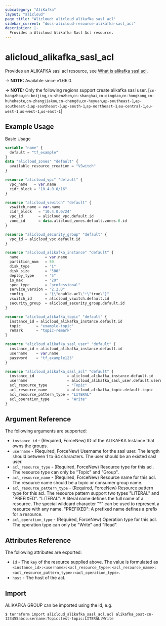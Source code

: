 ```yaml
---
subcategory: "AliKafka"
layout: "alicloud"
page_title: "Alicloud: alicloud_alikafka_sasl_acl"
sidebar_current: "docs-alicloud-resource-alikafka-sasl_acl"
description: |-
  Provides a Alicloud Alikafka Sasl Acl resource.
---
```


# alicloud_alikafka_sasl_acl

Provides an ALIKAFKA sasl acl resource, see [What is alikafka sasl acl](https://www.alibabacloud.com/help/en/message-queue-for-apache-kafka/latest/api-doc-alikafka-2019-09-16-api-doc-createacl).

-> **NOTE:** Available since v1.66.0.

-> **NOTE:**  Only the following regions support create alikafka sasl user.
[`cn-hangzhou`,`cn-beijing`,`cn-shenzhen`,`cn-shanghai`,`cn-qingdao`,`cn-hongkong`,`cn-huhehaote`,`cn-zhangjiakou`,`cn-chengdu`,`cn-heyuan`,`ap-southeast-1`,`ap-southeast-3`,`ap-southeast-5`,`ap-south-1`,`ap-northeast-1`,`eu-central-1`,`eu-west-1`,`us-west-1`,`us-east-1`]

## Example Usage

Basic Usage

```terraform
variable "name" {
  default = "tf_example"
}
data "alicloud_zones" "default" {
  available_resource_creation = "VSwitch"
}

resource "alicloud_vpc" "default" {
  vpc_name   = var.name
  cidr_block = "10.4.0.0/16"
}

resource "alicloud_vswitch" "default" {
  vswitch_name = var.name
  cidr_block   = "10.4.0.0/24"
  vpc_id       = alicloud_vpc.default.id
  zone_id      = data.alicloud_zones.default.zones.0.id
}

resource "alicloud_security_group" "default" {
  vpc_id = alicloud_vpc.default.id
}

resource "alicloud_alikafka_instance" "default" {
  name            = var.name
  partition_num   = 50
  disk_type       = "1"
  disk_size       = "500"
  deploy_type     = "5"
  io_max          = "20"
  spec_type       = "professional"
  service_version = "2.2.0"
  config          = "{\"enable.acl\":\"true\"}"
  vswitch_id      = alicloud_vswitch.default.id
  security_group  = alicloud_security_group.default.id
}

resource "alicloud_alikafka_topic" "default" {
  instance_id = alicloud_alikafka_instance.default.id
  topic       = "example-topic"
  remark      = "topic-remark"
}

resource "alicloud_alikafka_sasl_user" "default" {
  instance_id = alicloud_alikafka_instance.default.id
  username    = var.name
  password    = "tf_example123"
}

resource "alicloud_alikafka_sasl_acl" "default" {
  instance_id               = alicloud_alikafka_instance.default.id
  username                  = alicloud_alikafka_sasl_user.default.username
  acl_resource_type         = "Topic"
  acl_resource_name         = alicloud_alikafka_topic.default.topic
  acl_resource_pattern_type = "LITERAL"
  acl_operation_type        = "Write"
}
```

## Argument Reference

The following arguments are supported:

* `instance_id` - (Required, ForceNew) ID of the ALIKAFKA Instance that owns the groups.
* `username` - (Required, ForceNew) Username for the sasl user. The length should between 1 to 64 characters. The user should be an existed sasl user.
* `acl_resource_type` - (Required, ForceNew) Resource type for this acl. The resource type can only be "Topic" and "Group".
* `acl_resource_name` - (Required, ForceNew) Resource name for this acl. The resource name should be a topic or consumer group name.
* `acl_resource_pattern_type` - (Required, ForceNew) Resource pattern type for this acl. The resource pattern support two types "LITERAL" and "PREFIXED". "LITERAL": A literal name defines the full name of a resource. The special wildcard character "*" can be used to represent a resource with any name. "PREFIXED": A prefixed name defines a prefix for a resource.
* `acl_operation_type` - (Required, ForceNew) Operation type for this acl. The operation type can only be "Write" and "Read".

## Attributes Reference

The following attributes are exported:

* `id` - The `key` of the resource supplied above. The value is formulated as `<instance_id>:<username>:<acl_resource_type>:<acl_resource_name>:<acl_resource_pattern_type>:<acl_operation_type>`.
* `host` - The host of the acl.

## Import

ALIKAFKA GROUP can be imported using the id, e.g.

```shell
$ terraform import alicloud_alikafka_sasl_acl.acl alikafka_post-cn-123455abc:username:Topic:test-topic:LITERAL:Write
```

